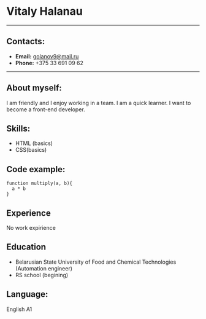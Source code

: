 # Vitaly Halanau
***
## Contacts:
*    __Email:__ golanov9@mail.ru
*    __Phone:__ +375 33 691 09 62

***
## About myself:
I am friendly and I enjoy working in a team. I am a quick learner. I want to become a front-end developer.
## Skills:
* HTML (basics)
* CSS(basics)

## Code example:
~~~
function multiply(a, b){
  a * b
}
~~~
## Experience
No work expirience 
## Education
* Belarusian State University of Food and Chemical Technologies (Automation engineer)
* RS school (begining)

## Language:
English A1